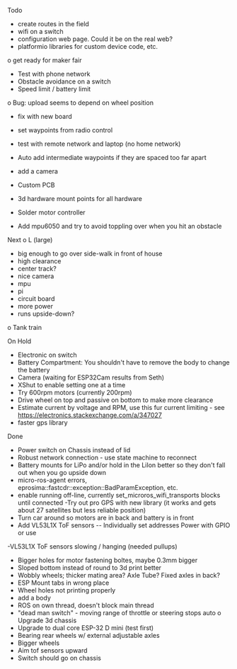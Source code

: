 Todo
- create routes in the field
- wifi on a switch
- configuration web page. Could it be on the real web?
- platformio libraries for custom device code, etc.

o get ready for maker fair
- Test with phone network
- Obstacle avoidance on a switch
- Speed limit / battery limit

o Bug: upload seems to depend on wheel position
- fix with new board

- set waypoints from radio control
- test with remote network and laptop (no home network)
- Auto add intermediate waypoints if they are spaced too far apart
- add a camera
- Custom PCB
- 3d hardware mount points for all hardware
- Solder motor controller
- Add mpu6050 and try to avoid toppling over when you hit an obstacle

Next
o L (large)
- big enough to go over side-walk in front of house
- high clearance
- center track?
- nice camera
- mpu
- pi
- circuit board
- more power
- runs upside-down?

o Tank train

On Hold
- Electronic on switch
- Battery Compartment:  You shouldn't have to remove the body to change the battery
- Camera (waiting for ESP32Cam results from Seth)
- XShut to enable setting one at a time
- Try 600rpm motors (currently 200rpm)
- Drive wheel on top and passive on bottom to make more clearance
- Estimate current by voltage and RPM, use this fur current limiting - see https://electronics.stackexchange.com/a/347027
- faster gps library



Done
- Power switch on Chassis instead of lid
- Robust network connection - use state machine to reconnect
- Battery mounts for LiPo and/or hold in the LiIon better so they don't fall out when you go upside down
- micro-ros-agent errors, eprosima::fastcdr::exception::BadParamException, etc.
- enable running off-line, currently set_microros_wifi_transports blocks until connected
-Try out pro GPS with new library (it works and gets about 27 satellites but less reliable position)
- Turn car around so motors are in back and battery is in front
- Add VL53L1X ToF sensors
-- Individually set addresses Power with GPIO or use 

-VL53L1X ToF sensors slowing / hanging (needed pullups)
- Bigger holes for motor fastening boltes, maybe 0.3mm bigger
- Sloped bottom instead of round to 3d print better
- Wobbly wheels; thicker mating area? Axle Tube? Fixed axles in back?
- ESP Mount tabs in wrong place
- Wheel holes not printing properly
- add a body
- ROS on own thread, doesn't block main thread
- "dead man switch" - moving range of throttle or steering stops auto
o Upgrade 3d chassis
- Upgrade to dual core ESP-32 D mini (test first)
- Bearing rear wheels w/ external adjustable axles
- Bigger wheels
- Aim tof sensors upward
- Switch should go on chassis
